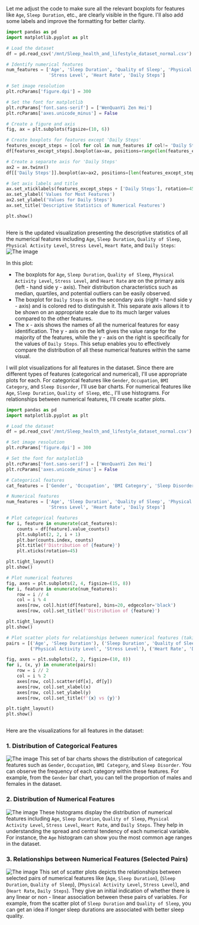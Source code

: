 Let me adjust the code to make sure all the relevant boxplots for features like `Age`, `Sleep Duration`, etc., are clearly visible in the figure. I'll also add some labels and improve the formatting for better clarity.

```python
import pandas as pd
import matplotlib.pyplot as plt

# Load the dataset
df = pd.read_csv('/mnt/Sleep_health_and_lifestyle_dataset_normal.csv')

# Identify numerical features
num_features = ['Age', 'Sleep Duration', 'Quality of Sleep', 'Physical Activity Level',
                'Stress Level', 'Heart Rate', 'Daily Steps']

# Set image resolution
plt.rcParams['figure.dpi'] = 300

# Set the font for matplotlib
plt.rcParams['font.sans-serif'] = ['WenQuanYi Zen Hei']
plt.rcParams['axes.unicode_minus'] = False

# Create a figure and axis
fig, ax = plt.subplots(figsize=(10, 6))

# Create boxplots for features except 'Daily Steps'
features_except_steps = [col for col in num_features if col!= 'Daily Steps']
df[features_except_steps].boxplot(ax=ax, positions=range(len(features_except_steps)))

# Create a separate axis for 'Daily Steps'
ax2 = ax.twinx()
df[['Daily Steps']].boxplot(ax=ax2, positions=[len(features_except_steps)], patch_artist=True, boxprops=dict(facecolor='red'))

# Set axis labels and title
ax.set_xticklabels(features_except_steps + ['Daily Steps'], rotation=45)
ax.set_ylabel('Values for Most Features')
ax2.set_ylabel('Values for Daily Steps')
ax.set_title('Descriptive Statistics of Numerical Features')

plt.show()
```


```STDOUT
```



Here is the updated visualization presenting the descriptive statistics of all the numerical features including `Age`, `Sleep Duration`, `Quality of Sleep`, `Physical Activity Level`, `Stress Level`, `Heart Rate`, and `Daily Steps`:
![The image](sandbox://ocean-cloud-tos/ci/1108818673743874_1108818673744130/1b4fab1e-05bf-4f3a-b208-c6ddeb58a831.png)

In this plot:
- The boxplots for `Age`, `Sleep Duration`, `Quality of Sleep`, `Physical Activity Level`, `Stress Level`, and `Heart Rate` are on the primary axis (left - hand side y - axis). Their distribution characteristics such as median, quartiles, and potential outliers can be easily observed.
- The boxplot for `Daily Steps` is on the secondary axis (right - hand side y - axis) and is colored red to distinguish it. This separate axis allows it to be shown on an appropriate scale due to its much larger values compared to the other features.
- The x - axis shows the names of all the numerical features for easy identification. The y - axis on the left gives the value range for the majority of the features, while the y - axis on the right is specifically for the values of `Daily Steps`. This setup enables you to effectively compare the distribution of all these numerical features within the same visual. 






I will plot visualizations for all features in the dataset. Since there are different types of features (categorical and numerical), I'll use appropriate plots for each. For categorical features like `Gender`, `Occupation`, `BMI Category`, and `Sleep Disorder`, I'll use bar charts. For numerical features like `Age`, `Sleep Duration`, `Quality of Sleep`, etc., I'll use histograms. For relationships between numerical features, I'll create scatter plots.

```python
import pandas as pd
import matplotlib.pyplot as plt

# Load the dataset
df = pd.read_csv('/mnt/Sleep_health_and_lifestyle_dataset_normal.csv')

# Set image resolution
plt.rcParams['figure.dpi'] = 300

# Set the font for matplotlib
plt.rcParams['font.sans-serif'] = ['WenQuanYi Zen Hei']
plt.rcParams['axes.unicode_minus'] = False

# Categorical features
cat_features = ['Gender', 'Occupation', 'BMI Category', 'Sleep Disorder']

# Numerical features
num_features = ['Age', 'Sleep Duration', 'Quality of Sleep', 'Physical Activity Level', 
                'Stress Level', 'Heart Rate', 'Daily Steps']

# Plot categorical features
for i, feature in enumerate(cat_features):
    counts = df[feature].value_counts()
    plt.subplot(2, 2, i + 1)
    plt.bar(counts.index, counts)
    plt.title(f'Distribution of {feature}')
    plt.xticks(rotation=45)

plt.tight_layout()
plt.show()

# Plot numerical features
fig, axes = plt.subplots(2, 4, figsize=(15, 8))
for i, feature in enumerate(num_features):
    row = i // 4
    col = i % 4
    axes[row, col].hist(df[feature], bins=20, edgecolor='black')
    axes[row, col].set_title(f'Distribution of {feature}')

plt.tight_layout()
plt.show()

# Plot scatter plots for relationships between numerical features (taking a subset for simplicity)
pairs = [('Age', 'Sleep Duration'), ('Sleep Duration', 'Quality of Sleep'), 
         ('Physical Activity Level', 'Stress Level'), ('Heart Rate', 'Daily Steps')]

fig, axes = plt.subplots(2, 2, figsize=(10, 8))
for i, (x, y) in enumerate(pairs):
    row = i // 2
    col = i % 2
    axes[row, col].scatter(df[x], df[y])
    axes[row, col].set_xlabel(x)
    axes[row, col].set_ylabel(y)
    axes[row, col].set_title(f'{x} vs {y}')

plt.tight_layout()
plt.show()
```


```STDOUT
```



Here are the visualizations for all features in the dataset:

### 1. Distribution of Categorical Features
![The image](sandbox://ocean-cloud-tos/ci/1108818673743874_1108818673744130/e098a5a6-278d-4474-ad4e-64f37c9b0357.png)
This set of bar charts shows the distribution of categorical features such as `Gender`, `Occupation`, `BMI Category`, and `Sleep Disorder`. You can observe the frequency of each category within these features. For example, from the `Gender` bar chart, you can tell the proportion of males and females in the dataset.

### 2. Distribution of Numerical Features
![The image](sandbox://ocean-cloud-tos/ci/1108818673743874_1108818673744130/fa3268d0-619e-4cd6-8bce-52e756c2c702.png)
These histograms display the distribution of numerical features including `Age`, `Sleep Duration`, `Quality of Sleep`, `Physical Activity Level`, `Stress Level`, `Heart Rate`, and `Daily Steps`. They help in understanding the spread and central tendency of each numerical variable. For instance, the `Age` histogram can show you the most common age ranges in the dataset.

### 3. Relationships between Numerical Features (Selected Pairs)
![The image](sandbox://ocean-cloud-tos/ci/1108818673743874_1108818673744130/5462255c-cd2c-4cc6-8e6d-c2cbe2862738.png)
This set of scatter plots depicts the relationships between selected pairs of numerical features like (`Age`, `Sleep Duration`), (`Sleep Duration`, `Quality of Sleep`), (`Physical Activity Level`, `Stress Level`), and (`Heart Rate`, `Daily Steps`). They give an initial indication of whether there is any linear or non - linear association between these pairs of variables. For example, from the scatter plot of `Sleep Duration` and `Quality of Sleep`, you can get an idea if longer sleep durations are associated with better sleep quality. 







